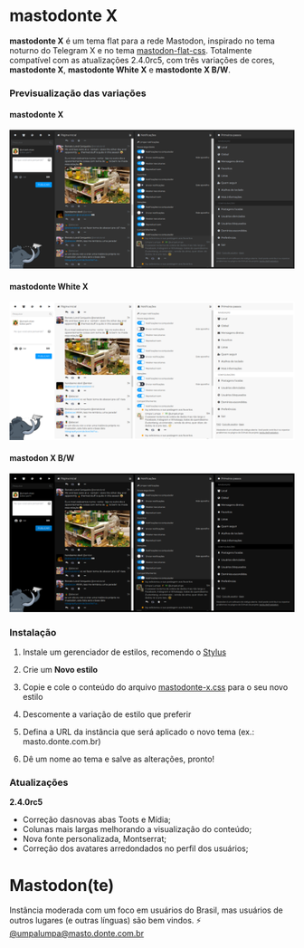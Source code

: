 
# mastodonte X

**mastodonte X** é um tema flat para a rede Mastodon, inspirado no tema noturno do Telegram X e no tema [mastodon-flat-css](https://github.com/trwnh/mastodon-flat-css). Totalmente compatível com as atualizações 2.4.0rc5, com três variações de cores, **mastodonte X**, **mastodonte White X** e **mastodonte X B/W**.

### Previsualização das variações

#### mastodonte X

![mastodonte X](https://raw.githubusercontent.com/blackmoral/mastodonte-x/master/preview/mastodonte-x.png)

#### mastodonte White X

![mastodonte White X](https://raw.githubusercontent.com/blackmoral/mastodonte-x/master/preview/mastodonte-white-x.png)

#### mastodon X B/W

![mastodonte X B/W](https://raw.githubusercontent.com/blackmoral/mastodonte-x/master/preview/mastodonte-x-bw.png)

  

### Instalação

1. Instale um gerenciador de estilos, recomendo o [Stylus](https://github.com/openstyles/stylus)

2. Crie um **Novo estilo**

3. Copie e cole o conteúdo do arquivo [mastodonte-x.css](https://github.com/blackmoral/mastodonte-x/blob/master/mastodonte-x.css) para o seu novo estilo

4. Descomente a variação de estilo que preferir

5. Defina a URL da instância que será aplicado o novo tema (ex.: masto.donte.com.br)

6. Dê um nome ao tema e salve as alterações, pronto!

### Atualizações

**2.4.0rc5**
- Correção dasnovas abas Toots e Mídia;
- Colunas mais largas melhorando a visualização do conteúdo;
- Nova fonte personalizada, Montserrat;
- Correção dos avatares arredondados no perfil dos usuários;

# Mastodon(te)

Instância moderada com um foco em usuários do Brasil, mas usuários de outros lugares (e outras línguas) são bem vindos.
:zap: [@umpalumpa@masto.donte.com.br](https://masto.donte.com.br/@umpalumpa)

